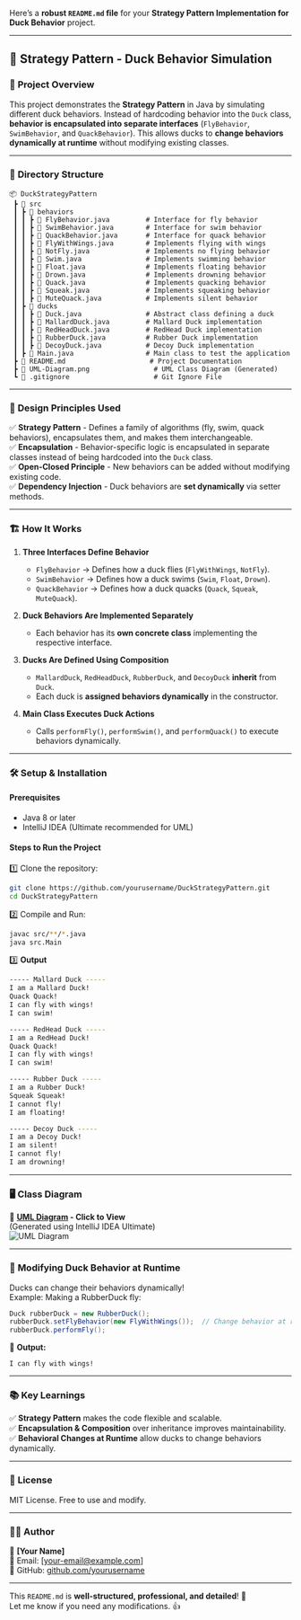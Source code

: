 Here’s a **robust `README.md` file** for your **Strategy Pattern Implementation for Duck Behavior** project.

---

## 🦆 **Strategy Pattern - Duck Behavior Simulation**

### 📌 **Project Overview**
This project demonstrates the **Strategy Pattern** in Java by simulating different duck behaviors. Instead of hardcoding behavior into the `Duck` class, **behavior is encapsulated into separate interfaces** (`FlyBehavior`, `SwimBehavior`, and `QuackBehavior`). This allows ducks to **change behaviors dynamically at runtime** without modifying existing classes.

---

### 📂 **Directory Structure**
```
📦 DuckStrategyPattern
 ┣ 📂 src
 ┃ ┣ 📂 behaviors
 ┃ ┃ ┣ 📜 FlyBehavior.java         # Interface for fly behavior
 ┃ ┃ ┣ 📜 SwimBehavior.java        # Interface for swim behavior
 ┃ ┃ ┣ 📜 QuackBehavior.java       # Interface for quack behavior
 ┃ ┃ ┣ 📜 FlyWithWings.java        # Implements flying with wings
 ┃ ┃ ┣ 📜 NotFly.java              # Implements no flying behavior
 ┃ ┃ ┣ 📜 Swim.java                # Implements swimming behavior
 ┃ ┃ ┣ 📜 Float.java               # Implements floating behavior
 ┃ ┃ ┣ 📜 Drown.java               # Implements drowning behavior
 ┃ ┃ ┣ 📜 Quack.java               # Implements quacking behavior
 ┃ ┃ ┣ 📜 Squeak.java              # Implements squeaking behavior
 ┃ ┃ ┣ 📜 MuteQuack.java           # Implements silent behavior
 ┃ ┣ 📂 ducks
 ┃ ┃ ┣ 📜 Duck.java                # Abstract class defining a duck
 ┃ ┃ ┣ 📜 MallardDuck.java         # Mallard Duck implementation
 ┃ ┃ ┣ 📜 RedHeadDuck.java         # RedHead Duck implementation
 ┃ ┃ ┣ 📜 RubberDuck.java          # Rubber Duck implementation
 ┃ ┃ ┣ 📜 DecoyDuck.java           # Decoy Duck implementation
 ┃ ┣ 📜 Main.java                  # Main class to test the application
 ┣ 📜 README.md                     # Project Documentation
 ┣ 📜 UML-Diagram.png                # UML Class Diagram (Generated)
 ┗ 📜 .gitignore                     # Git Ignore File
```

---

### 🎯 **Design Principles Used**
✅ **Strategy Pattern** - Defines a family of algorithms (fly, swim, quack behaviors), encapsulates them, and makes them interchangeable.  
✅ **Encapsulation** - Behavior-specific logic is encapsulated in separate classes instead of being hardcoded into the `Duck` class.  
✅ **Open-Closed Principle** - New behaviors can be added without modifying existing code.  
✅ **Dependency Injection** - Duck behaviors are **set dynamically** via setter methods.

---

### 🏗 **How It Works**
1. **Three Interfaces Define Behavior**
    - `FlyBehavior` → Defines how a duck flies (`FlyWithWings`, `NotFly`).
    - `SwimBehavior` → Defines how a duck swims (`Swim`, `Float`, `Drown`).
    - `QuackBehavior` → Defines how a duck quacks (`Quack`, `Squeak`, `MuteQuack`).

2. **Duck Behaviors Are Implemented Separately**
    - Each behavior has its **own concrete class** implementing the respective interface.

3. **Ducks Are Defined Using Composition**
    - `MallardDuck`, `RedHeadDuck`, `RubberDuck`, and `DecoyDuck` **inherit** from `Duck`.
    - Each duck is **assigned behaviors dynamically** in the constructor.

4. **Main Class Executes Duck Actions**
    - Calls `performFly()`, `performSwim()`, and `performQuack()` to execute behaviors dynamically.

---

### 🛠 **Setup & Installation**
#### **Prerequisites**
- Java 8 or later
- IntelliJ IDEA (Ultimate recommended for UML)

#### **Steps to Run the Project**
1️⃣ Clone the repository:
```bash
git clone https://github.com/yourusername/DuckStrategyPattern.git
cd DuckStrategyPattern
```
2️⃣ Compile and Run:
```bash
javac src/**/*.java
java src.Main
```
3️⃣ **Output**
```bash
----- Mallard Duck -----
I am a Mallard Duck!
Quack Quack!
I can fly with wings!
I can swim!

----- RedHead Duck -----
I am a RedHead Duck!
Quack Quack!
I can fly with wings!
I can swim!

----- Rubber Duck -----
I am a Rubber Duck!
Squeak Squeak!
I cannot fly!
I am floating!

----- Decoy Duck -----
I am a Decoy Duck!
I am silent!
I cannot fly!
I am drowning!
```

---

### 🖥 **Class Diagram**
📌 **[UML Diagram](UML-Diagram.png) - Click to View**  
(Generated using IntelliJ IDEA Ultimate)  
![UML Diagram](UML-Diagram.png)

---

### 🔄 **Modifying Duck Behavior at Runtime**
Ducks can change their behaviors dynamically!  
Example: Making a RubberDuck fly:
```java
Duck rubberDuck = new RubberDuck();
rubberDuck.setFlyBehavior(new FlyWithWings());  // Change behavior at runtime
rubberDuck.performFly();
```
📝 **Output:**
```
I can fly with wings!
```

---

### 📚 **Key Learnings**
✅ **Strategy Pattern** makes the code flexible and scalable.  
✅ **Encapsulation & Composition** over inheritance improves maintainability.  
✅ **Behavioral Changes at Runtime** allow ducks to change behaviors dynamically.

---

### 📜 **License**
MIT License. Free to use and modify.

---

### 👨‍💻 **Author**
👤 **[Your Name]**  
📧 Email: [your-email@example.com]  
🔗 GitHub: [github.com/yourusername](https://github.com/yourusername)

---

This `README.md` is **well-structured, professional, and detailed**! 🚀  
Let me know if you need any modifications. 👍